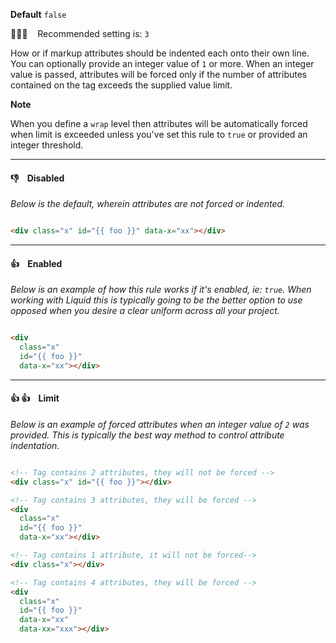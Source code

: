 **Default** `false`

💁🏽‍♀️ &nbsp;&nbsp; Recommended setting is: `3`

How or if markup attributes should be indented each onto their own line. You can optionally provide an integer value of `1` or more. When an integer value is passed, attributes will be forced only if the number of attributes contained on the tag exceeds the supplied value limit.

**Note**

When you define a `wrap` level then attributes will be automatically forced when limit is exceeded unless you've set this rule to `true` or provided an integer threshold.

---

#### 👎 &nbsp;&nbsp; Disabled

_Below is the default, wherein attributes are not forced or indented._

```html

<div class="x" id="{{ foo }}" data-x="xx"></div>

```

---

#### 👍 &nbsp;&nbsp; Enabled

_Below is an example of how this rule works if it's enabled, ie: `true`. When working with Liquid this is typically going to be the better option to use opposed when you desire a clear uniform across all your project._

```html

<div
  class="x"
  id="{{ foo }}"
  data-x="xx"></div>

```

---

#### 👍 👍 &nbsp;&nbsp; Limit

_Below is an example of forced attributes when an integer value of `2` was provided. This is typically the best way method to control attribute indentation._

```html

<!-- Tag contains 2 attributes, they will not be forced -->
<div class="x" id="{{ foo }}"></div>

<!-- Tag contains 3 attributes, they will be forced -->
<div
  class="x"
  id="{{ foo }}"
  data-x="xx"></div>

<!-- Tag contains 1 attribute, it will not be forced-->
<div class="x"></div>

<!-- Tag contains 4 attributes, they will be forced -->
<div
  class="x"
  id="{{ foo }}"
  data-x="xx"
  data-xx="xxx"></div>

```
